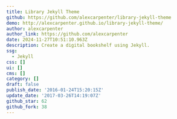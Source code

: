 ```yaml
---
title: Library Jekyll Theme
github: https://github.com/alexcarpenter/library-jekyll-theme
demo: http://alexcarpenter.github.io/library-jekyll-theme/
author: alexcarpenter
author_link: https://github.com/alexcarpenter
date: 2024-11-27T10:51:10.963Z
description: Create a digital bookshelf using Jekyll.
ssg:
  - Jekyll
css: []
ui: []
cms: []
category: []
draft: false
publish_date: '2016-01-24T15:20:15Z'
update_date: '2017-03-26T14:19:07Z'
github_star: 62
github_fork: 38
---
```

